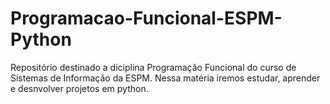 # Programacao-Funcional-ESPM-Python
Repositório destinado a diciplina Programação Funcional do curso de Sistemas de Informação da ESPM. Nessa matéria iremos estudar, aprender e desnvolver projetos em python.
